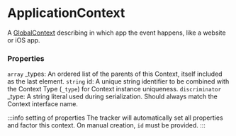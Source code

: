 # ApplicationContext
A [GlobalContext](/taxonomy/reference/global-contexts/overview.md) describing in which app the event happens, like a website or iOS app.

### Properties
`array` _types: An ordered list of the parents of this Context, itself included as the last element.
`string` id: A unique string identifier to be combined with the Context Type (`_type`) 
for Context instance uniqueness.
`discriminator` _type: A string literal used during serialization. Should always match the Context interface name.

:::info setting of properties
The tracker will automatically set all properties and factor this context. On manual creation, `id` must be provided.
:::

